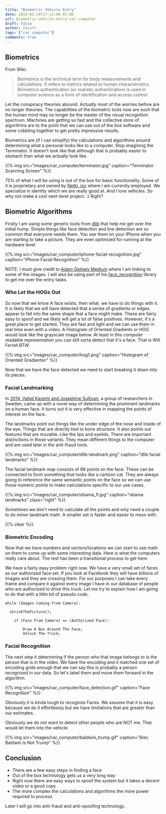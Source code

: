 ```yaml
---
title: "Biometric Vehicle Entry"
date: 2019-03-19T17:13:00-07:00
url: biometric-vehicle-entry-car-computer
draft: false
author: SScott
tags: ["car computer"]
comments: true
---
```



## Biometrics

From Wiki:

> Biometrics is the technical term for body measurements and calculations. It refers to metrics related to human characteristics. Biometrics authentication (or realistic authentication) is used in computer science as a form of identification and access control

Let the conspiracy theories abound.  Actually most of the worries before are no longer theories. The capabilities of the biometric tools now are such that the human mind may no longer be the master of the visual recognition spectrum. Machines are getting so fast and the collective store of algorithms are to the point that we can use out of the box software and some cobbling together to get pretty impressive results.  

Biometrics are (if I can simplify) the calculations and algorithms around determining what a personal looks like to a computer.  Stop imagining the Terminator.  It doesn't look like that although that is probably easier to stomach than what we actually look like.

{{% img src="images/car_computer/terminator.jpg" caption="Terminator Scanning Screen" %}}


75% of what I will be using is out of the box for basic functionality. Some of it is proprietary and owned by [Netki, inc](https://netki.com/) where I am currently employed.  We specialize in identity which we are really good at. And I love vehicles. So why not make a cool next-level project.  :) Right?

## Biometric Algorithms

Firstly I am using some generic tools from [dlib](http://dlib.net/) that help me get over the initial hump. Simple things like face detection and line detection are so common that everyone needs them.  You see them on your iPhone when you are starting to take a picture.  They are even optimized for running at the hardware level.  


{{% img src="images/car_computer/iphone-facial-recognition.jpg" caption="iPhone Facial Recognition" %}}


NOTE: I must give credit to [Adam Geitgey Medium](https://medium.com/@ageitgey/machine-learning-is-fun-part-4-modern-face-recognition-with-deep-learning-c3cffc121d78) where I am linking to some of the images. I will also be using part of his [face_recognition](https://github.com/ageitgey/face_recognition) library to get me over the entry tasks.

### Who Let the HOGs Out

So now that we know A face exists, then what.  we have to do things with it.  It is likely that we will have detected that a series of gradients or edges appear to fall into the same shape that a face might make.  These are fairly easy to spoof and we likely will get a lot of false positives.  However, it's a great place to get started. They are fast and light and we can use them in real time even with a video. A Histogram of Oriented Gradients or HOG would look like the grayscale image below. At least in this computer readable representation you can still sorta detect that it's a face. That is Will Ferrell BTW.

{{% img src="images/car_computer/hog1.png" caption="Histogram of Oriented Gradientsn" %}}

Now that we have the face detected we need to start breaking it down into its pieces.

### Facial Landmarking

In [2014, Vahid Kazemi and Josephine Sullivan](http://www.csc.kth.se/~vahidk/papers/KazemiCVPR14.pdf), a group of researchers in Sweden, came up with a novel way of determining the prominent landmarks on a human face.  It turns out it is very effective in mapping the points of interest on the face.  

The landmarks point out things like the under edge of the nose and inside of the eye.  Things that are directly tied to bone structure. It also points out features that are movable. Like the lips and eyelids. There are important distinctions in those variants. They mean different things to the computer and are used later in the anti-fraud tools.  

{{% img src="images/car_computer/dlib-landmark.png" caption="dlib facial landmarks" %}}

The facial landmark map consists of 68 points on the face. These can be connected to form something that looks like a cartoon cat.  They are always going to reference the same semantic points on the face so we can use those numeric points to make calculations specific to our use cases.



{{% img src="images/car_computer/obama_fl.jpg" caption="obama landmarks" class="right" %}}


Sometimes we don't need to calculate all the points and only need a couple to do minor landmark math. A smaller set is faster and easier to mess with.

{{% clear %}}

### Biometric Encoding

Now that we have numbers and vectors/locations we can start to use math on them to come up with some interesting data.  Here is what the computers really care about.  The rest has been a transitional process to get here.  

We have a fairly easy problem right now.  We have a very small set of faces as our authorized face set.  If you look at Facebook they will have billions of images and they are crossing them.  For our purposes I can take every frame and compare it against every image I have in our database of people who are authorized to drive this truck.  Let me try to explain how I am going to do that with a little bit of pseudo code.  

```
while (Images Coming From Camera):

  shrinkThePicture();

    if (Face From Camera) == (Authorized Face):

        Draw A Box Around The Face;
        Unlock The Truck;
```

### Facial Recognition

The next step it determining if the person who that image belongs to is the person that is in the video.  We have the encoding and it matched one set of encoding grids enough that we can say this is probably a person recognized in our data.  So let's label them and move them forward in the algorithm.

{{% img src="images/car_computer/face_detection.gif" caption="Face Recognition" %}}

Obviously it is kinda tough to recognize Faces. We assume that it is easy because we do it effortlessly but we have limitations that are greater than our estimates.

Obviously we do not want to detect other people who are NOT me. That would let them into the vehicle.

{{% img src="images/car_computer/baldwin_trump.gif" caption="Alec Baldwin Is Not Trump" %}}


## Conclusion

* There are a few easy steps in finding a face
* Out of the box technology gets us a very long way
* Right now there are easy ways to spoof the system but it takes a decent video or a good copy
* The more complex the calculations and algorithms the more power required to process

Later I will go into anti-fraud and anti-spoofing technology.  
